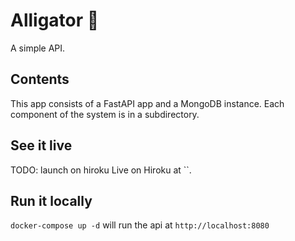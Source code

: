 # Alligator :crocodile:
A simple API.

## Contents
This app consists of a FastAPI app and a MongoDB instance.
Each component of the system is in a subdirectory.

## See it live
TODO: launch on hiroku
Live on Hiroku at ``.

## Run it locally
`docker-compose up -d` will run the api at `http://localhost:8080`
